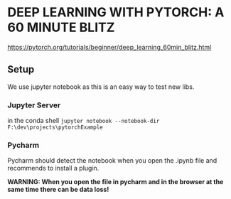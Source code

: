# DEEP LEARNING WITH PYTORCH: A 60 MINUTE BLITZ

https://pytorch.org/tutorials/beginner/deep_learning_60min_blitz.html

## Setup

We use jupyter notebook as this is an easy way to test new libs. 


### Jupyter Server

in the conda shell `jupyter notebook --notebook-dir F:\dev\projects\pytorchExample`

### Pycharm

Pycharm should detect the notebook when you open the .ipynb file and recommends to install a plugin.

**WARNING: When you open the file in pycharm and in the browser at the same time there can be data loss!**